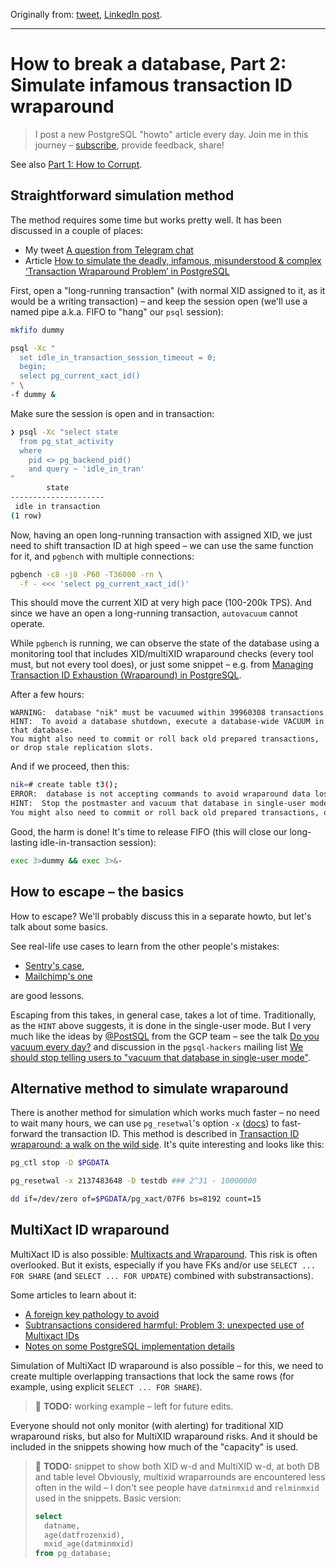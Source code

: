 Originally from: [tweet](https://twitter.com/samokhvalov/status/1721036531580973494), [LinkedIn post]().

---

# How to break a database, Part 2: Simulate infamous transaction ID wraparound

> I post a new PostgreSQL "howto" article every day. Join me in this
> journey – [subscribe](https://twitter.com/samokhvalov/), provide feedback, share!

See also [Part 1: How to Corrupt](0039_how_to_break_a_database_part_1_how_to_corrupt.md).

## Straightforward simulation method

The method requires some time but works pretty well. It has been discussed in a couple of places:

- My tweet [A question from Telegram chat](https://twitter.com/samokhvalov/status/1415575072081809409)
- Article
  [How to simulate the deadly, infamous, misunderstood & complex ‘Transaction Wraparound Problem’ in PostgreSQL](https://fatdba.com/2021/07/20/how-to-simulate-the-deadly-transaction-wraparound-problem-in-postgresql/)

First, open a "long-running transaction" (with normal XID assigned to it, as it would be a writing transaction)  – and
keep the session open (we'll use a named pipe a.k.a. FIFO to "hang" our `psql` session):

```bash
mkfifo dummy

psql -Xc "
  set idle_in_transaction_session_timeout = 0;
  begin;
  select pg_current_xact_id()
" \
-f dummy &
```

Make sure the session is open and in transaction:

```bash
❯ psql -Xc "select state
  from pg_stat_activity
  where
    pid <> pg_backend_pid()
    and query ~ 'idle_in_tran'
"
        state
---------------------
 idle in transaction
(1 row)
```

Now, having an open long-running transaction with assigned XID, we just need to shift transaction ID at high speed – we
can use the same function for it, and `pgbench` with multiple connections:

```bash
pgbench -c8 -j8 -P60 -T36000 -rn \
  -f - <<< 'select pg_current_xact_id()'
```

This should move the current XID at very high pace (100-200k TPS). And since we have an open a long-running
transaction, `autovacuum` cannot operate.

While `pgbench` is running, we can observe the state of the database using a monitoring tool that includes XID/multiXID
wraparound checks (every tool must, but not every tool does), or just some snippet – e.g.
from [Managing Transaction ID Exhaustion (Wraparound) in PostgreSQL](https://crunchydata.com/blog/managing-transaction-id-wraparound-in-postgresql).

After a few hours:

```
WARNING:  database "nik" must be vacuumed within 39960308 transactions
HINT:  To avoid a database shutdown, execute a database-wide VACUUM in that database.
You might also need to commit or roll back old prepared transactions, or drop stale replication slots.
```

And if we proceed, then this:

```bash
nik=# create table t3();
ERROR:  database is not accepting commands to avoid wraparound data loss in database "nik"
HINT:  Stop the postmaster and vacuum that database in single-user mode.
You might also need to commit or roll back old prepared transactions, or drop stale replication slots.
```

Good, the harm is done! It's time to release FIFO (this will close our long-lasting idle-in-transaction session):

```bash
exec 3>dummy && exec 3>&-
```

## How to escape – the basics

How to escape? We'll probably discuss this in a separate howto, but let's talk about some basics.

See real-life use cases to learn from the other people's mistakes:

- [Sentry's case](https://blog.sentry.io/transaction-id-wraparound-in-postgres/),
- [Mailchimp's one](https://mailchimp.com/what-we-learned-from-the-recent-mandrill-outage/)

are good lessons.

Escaping from this takes, in general case, takes a lot of time. Traditionally, as the `HINT` above suggests, it is done
in the single-user mode. But I very much like the ideas by
[@PostSQL](https://twitter.com/PostSQL)
from the GCP team – see the talk [Do you vacuum every day?](https://youtube.com/watch?v=JcRi8Z7rkPg) and discussion in
the `pgsql-hackers` mailing list
[We should stop telling users to "vacuum that database in single-user mode"](https://postgresql.org/message-id/flat/CAMT0RQTmRj_Egtmre6fbiMA9E2hM3BsLULiV8W00stwa3URvzA%40mail.gmail.com).

## Alternative method to simulate wraparound

There is another method for simulation which works much faster – no need to wait many hours, we can use `pg_resetwal`'s
option `-x` ([docs](https://postgresql.org/docs/current/app-pgresetwal.html)) to fast-forward the transaction ID. This
method is described in [Transaction ID wraparound: a walk on the wild
side](https://cybertec-postgresql.com/en/transaction-id-wraparound-a-walk-on-the-wild-side/). It's quite interesting
and looks like this:

```bash
pg_ctl stop -D $PGDATA

pg_resetwal -x 2137483648 -D testdb ### 2^31 - 10000000

dd if=/dev/zero of=$PGDATA/pg_xact/07F6 bs=8192 count=15
```

## MultiXact ID wraparound

MultiXact ID is also possible:
[Multixacts and Wraparound](https://postgresql.org/docs/current/routine-vacuuming.html#VACUUM-FOR-MULTIXACT-WRAPAROUND).
This risk is often overlooked. But it exists, especially if you have FKs and/or use
`SELECT ... FOR SHARE` (and `SELECT ... FOR UPDATE`) combined with substransactions).

Some articles to learn about it:

- [A foreign key pathology to avoid](https://thebuild.com/blog/2023/01/18/a-foreign-key-pathology-to-avoid/)
- [Subtransactions considered harmful: Problem 3: unexpected use of Multixact IDs](https://postgres.ai/blog/20210831-postgresql-subtransactions-considered-harmful#problem-3-unexpected-use-of-multixact-ids)
- [Notes on some PostgreSQL implementation details](https://buttondown.email/nelhage/archive/notes-on-some-postgresql-implementation-details/)

Simulation of MultiXact ID wraparound is also possible – for this, we need to create multiple overlapping transactions
that lock the same rows (for example, using explicit `SELECT ... FOR SHARE`).

> 🎯 **TODO:** working example – left for future edits.

Everyone should not only monitor (with alerting) for traditional XID wraparound risks, but also for MultiXID wraparound
risks. And it should be included in the snippets showing how much of the "capacity" is used.

> 🎯 **TODO:** snippet to show both XID w-d and MultiXID w-d, at both DB and table level
> Obviously, multixid wraparrounds are encountered less often in the wild – I don't see people have `datminmxid` and
> `relminmxid` used in the snippets.
> Basic version:
>
> ```sql
> select 
>   datname, 
>   age(datfrozenxid), 
>   mxid_age(datminmxid)
> from pg_database;
> ```
